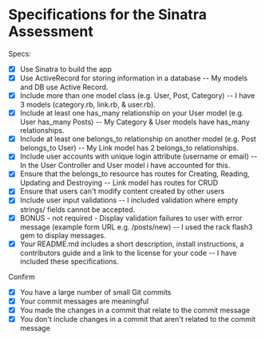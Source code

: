 # Specifications for the Sinatra Assessment

Specs:
- [x] Use Sinatra to build the app
- [x] Use ActiveRecord for storing information in a database -- My models and DB use Active Record.
- [x] Include more than one model class (e.g. User, Post, Category) -- I have 3 models (category.rb, link.rb, & user.rb).
- [x] Include at least one has_many relationship on your User model (e.g. User has_many Posts) -- My Category & User models have has_many relationships.
- [x] Include at least one belongs_to relationship on another model (e.g. Post belongs_to User) -- My Link model has 2 belongs_to relationships.
- [x] Include user accounts with unique login attribute (username or email) -- In the User Controller and User model i have accounted for this.
- [x] Ensure that the belongs_to resource has routes for Creating, Reading, Updating and Destroying -- Link model has routes for CRUD
- [x] Ensure that users can't modify content created by other users
- [x] Include user input validations --  I included validation where empty strings/ fields cannot be accepted.
- [x] BONUS - not required - Display validation failures to user with error message (example form URL e.g. /posts/new) -- I used the rack flash3 gem to display messages.
- [x] Your README.md includes a short description, install instructions, a contributors guide and a link to the license for your code -- I have included these specifications.

Confirm
- [x] You have a large number of small Git commits
- [x] Your commit messages are meaningful
- [x] You made the changes in a commit that relate to the commit message
- [x] You don't include changes in a commit that aren't related to the commit message
